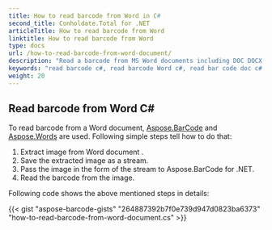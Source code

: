 ```yaml
---
title: How to read barcode from Word in C#
second_title: Conholdate.Total for .NET
articleTitle: How to read barcode from Word
linktitle: How to read barcode from Word
type: docs
url: /how-to-read-barcode-from-word-document/
description: "Read a barcode from MS Word documents including DOC DOCX in C#."
keywords: "read barcode c#, read barcode Word c#, read bar code doc c#, read barcode docx c#, read word doc docx c#, .NET read word doc docx, read barcode doc docx c#.net"
weight: 20
---
```


## **Read barcode from Word C#**
To read barcode from a Word document, [Aspose.BarCode](https://products.aspose.com/barcode/net) and [Aspose.Words](https://products.aspose.com/words/net) are used. Following simple steps tell how to do that:

1. Extract image from Word document .
1. Save the extracted image as a stream.
1. Pass the image in the form of the stream to Aspose.BarCode for .NET.
1. Read the barcode from the image.

Following code shows the above mentioned steps in details:

{{< gist "aspose-barcode-gists" "264887392b7f0e739d947d0823ba6373" "how-to-read-barcode-from-word-document.cs" >}}
